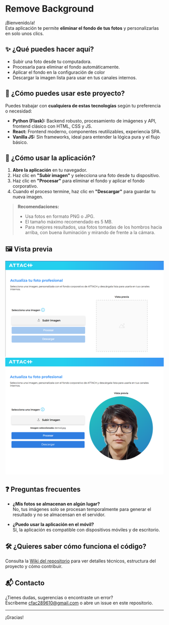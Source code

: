 # Remove Background

¡Bienvenido/a!  
Esta aplicación te permite **eliminar el fondo de tus fotos** y personalizarlas en solo unos clics.

## ✨ ¿Qué puedes hacer aquí?

- Subir una foto desde tu computadora.
- Procesarla para eliminar el fondo automáticamente.
- Aplicar el fondo en la configuración de color
- Descargar la imagen lista para usar en tus canales internos.

## 🚀 ¿Cómo puedes usar este proyecto?

Puedes trabajar con **cualquiera de estas tecnologías** según tu preferencia o necesidad:

- **Python (Flask):** Backend robusto, procesamiento de imágenes y API, frontend clásico con HTML, CSS y JS.
- **React:** Frontend moderno, componentes reutilizables, experiencia SPA.
- **Vanilla JS:** Sin frameworks, ideal para entender la lógica pura y el flujo básico.

## 🥷 ¿Cómo usar la aplicación?

1. **Abre la aplicación** en tu navegador.
2. Haz clic en **"Subir imagen"** y selecciona una foto desde tu dispositivo.
3. Haz clic en **"Procesar"** para eliminar el fondo y aplicar el fondo corporativo.
4. Cuando el proceso termine, haz clic en **"Descargar"** para guardar tu nueva imagen.

> **Recomendaciones:**  
> - Usa fotos en formato PNG o JPG.  
> - El tamaño máximo recomendado es 5 MB.  
> - Para mejores resultados, usa fotos tomadas de los hombros hacia arriba, con buena iluminación y mirando de frente a la cámara.

## 🖼️ Vista previa

![Vista previa de la aplicación](./vistaprevia.png)
![Vista previa de la aplicación con la imagen procesada](./vistaprevia_result.png)

## ❓ Preguntas frecuentes

- **¿Mis fotos se almacenan en algún lugar?**  
  No, tus imágenes solo se procesan temporalmente para generar el resultado y no se almacensan en el servidor.

- **¿Puedo usar la aplicación en el móvil?**  
  Sí, la aplicación es compatible con dispositivos móviles y de escritorio.

## 🛠️ ¿Quieres saber cómo funciona el código?

Consulta la [Wiki del repositorio](https://github.com/Francover/remove_background/wiki) para ver detalles técnicos, estructura del proyecto y cómo contribuir.

## 📬 Contacto

¿Tienes dudas, sugerencias o encontraste un error?  
Escríbeme [cfac289610@gmail.com](mailto:cfac289610@gmail.com) o abre un issue en este repositorio.

---

¡Gracias!  
